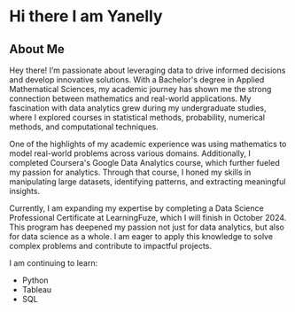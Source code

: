 # Hi there I am Yanelly

## About Me
Hey there! I’m passionate about leveraging data to drive informed decisions and develop innovative solutions. With a Bachelor's degree in Applied Mathematical Sciences, my academic journey has shown me the strong connection between mathematics and real-world applications. My fascination with data analytics grew during my undergraduate studies, where I explored courses in statistical methods, probability, numerical methods, and computational techniques.

One of the highlights of my academic experience was using mathematics to model real-world problems across various domains. Additionally, I completed Coursera's Google Data Analytics course, which further fueled my passion for analytics. Through that course, I honed my skills in manipulating large datasets, identifying patterns, and extracting meaningful insights.

Currently, I am expanding my expertise by completing a Data Science Professional Certificate at LearningFuze, which I will finish in October 2024. This program has deepened my passion not just for data analytics, but also for data science as a whole. I am eager to apply this knowledge to solve complex problems and contribute to impactful projects.

I am continuing to learn:
- Python
- Tableau
- SQL

